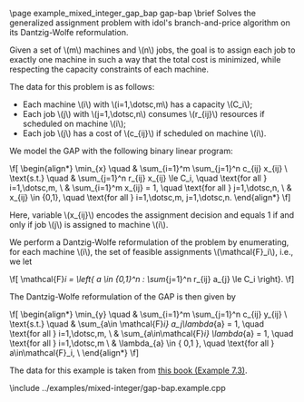 \page example_mixed_integer_gap_bap gap-bap
\brief Solves the generalized assignment problem with idol's branch-and-price algorithm on its Dantzig-Wolfe reformulation.

Given a set of \\(m\\) machines and \\(n\\) jobs, the goal is to assign each job to exactly one machine in such a
way that the total cost is minimized, while respecting the capacity constraints of each machine.

The data for this problem is as follows:
- Each machine \\(i\\) with \\(i=1,\dotsc,m\\) has a capacity \\(C_i\\);
- Each job \\(j\\) with \\(j=1,\dotsc,n\\) consumes \\(r_{ij}\\) resources if scheduled on machine \\(i\\);
- Each job \\(j\\) has a cost of \\(c_{ij}\\) if scheduled on machine \\(i\\).

We model the GAP with the following binary linear program:

\f[
    \begin{align*}
        \min_{x} \quad & \sum_{i=1}^m \sum_{j=1}^n c_{ij} x_{ij} \\
        \text{s.t.} \quad & \sum_{j=1}^n r_{ij} x_{ij} \le C_i, \quad \text{for all } i=1,\dotsc,m, \\
                    & \sum_{i=1}^m x_{ij} = 1, \quad \text{for all } j=1,\dotsc,n, \\
                    & x_{ij} \in \{0,1\}, \quad \text{for all } i=1,\dotsc,m, j=1,\dotsc,n.
    \end{align*}
\f]

Here, variable \\(x_{ij}\\) encodes the assignment decision and equals 1 if and only if job \\(j\\) is assigned to
machine \\(i\\).

We perform a Dantzig-Wolfe reformulation of the problem by enumerating, for each machine \\(i\\), the set of feasible
assignments \\(\mathcal{F}_i\\), i.e., we let

\f[
    \mathcal{F}_i = \left\{ a \in \{0,1\}^n : \sum_{j=1}^n r_{ij} a_{j} \le C_i \right\}.
\f]

The Dantzig-Wolfe reformulation of the GAP is then given by 

\f[
    \begin{align*}
        \min_{y} \quad & \sum_{i=1}^m \sum_{j=1}^n c_{ij} y_{ij} \\
        \text{s.t.} \quad & \sum_{a\in \mathcal{F}_i} a_j\lambda_{a} = 1, \quad \text{for all } i=1,\dotsc,m, \\
                    & \sum_{a\in\mathcal{F}_i} \lambda_{a} = 1,  \quad \text{for all } i=1,\dotsc,m \\
                    & \lambda_{a} \in \{ 0,1 \}, \quad \text{for all } a\in\mathcal{F}_i, \\
    \end{align*}
\f]

The data for this example is taken from [this book (Example 7.3)](http://www.or.deis.unibo.it/kp/Chapter7.pdf).

\include ../examples/mixed-integer/gap-bap.example.cpp
